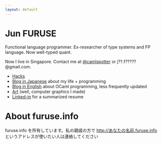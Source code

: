 ```yaml
---
layout: default
---
```


# Jun FURUSE

Functional language programmer. Ex-researcher of type systems and FP language. Now well-typed quant.

Now I live in Singapore.
Contact me at [@camlspotter](http://www.twitter.com/camlspotter) or j??.f?????@gmail.com.

* [Hacks](hacks.html)
* [Blog in Japanese](http://d.hatena.ne.jp/camlspotter) about my life + programming
* [Blog in English](http://camlspotter.blogspot.com) about OCaml programming, less frequently updated
* [Art](art.html) (well, computer graphics I made)
* [Linked-in](http://www.linkedin.com/pub/jun-furuse/5/910/991) for a summarized resume


# About furuse.info

furuse.info を所有しています。私の親戚の方で http://あなたの名前.furuse.info というアドレスが使いたい人は連絡してください

